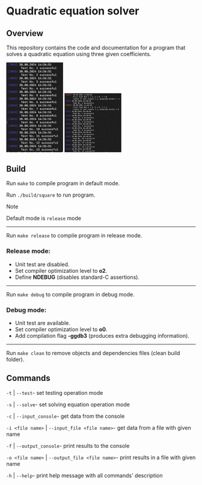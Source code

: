 # Quadratic equation solver

## Overview
This repository contains the code and documentation for a program that solves a quadratic equation using three given coefficients.

<img src="Design/quadr_solver_test.png" width="30%" alt="Logo" /> <img src="Design/test_quadr_wrong_test.png" width="30%" alt="Logo" />

## Build
Run `make` to compile program in default mode.

Run `./build/square` to run program.

> [!NOTE]
> Default mode is `release` mode

---

Run `make release` to compile program in release mode.

### Release mode:
- Unit test are disabled.
- Set compiler optimization level to **o2**.
- Define **NDEBUG** (disables standard-C assertions).

---

Run `make debug` to compile program in debug mode.

### Debug mode:
- Unit test are available.
- Set compiler optimization level to **o0**.
- Add compilation flag **-ggdb3** (produces extra debugging information).

---

Run `make clean` to remove objects and dependencies files (clean build folder).

## Commands
```-t``` | ```--test```- set testing operation mode

```-s``` | ```--solve```- set solving equation operation mode

```-c``` | ```--input_console```- get data from the console

```-i <file name>``` | ```--input_file <file name>```- get data from a file with given name

```-f``` | ```--output_console```- print results to the console

```-o <file name>``` | ```--output_file <file name>```- print results in a file with given name

```-h``` | ```--help```- print help message with all commands' description


